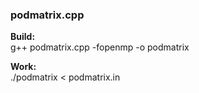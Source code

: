 ### podmatrix.cpp ###

**Build:**  
    g++ podmatrix.cpp -fopenmp -o podmatrix  
    
**Work:**  
    ./podmatrix < podmatrix.in  
